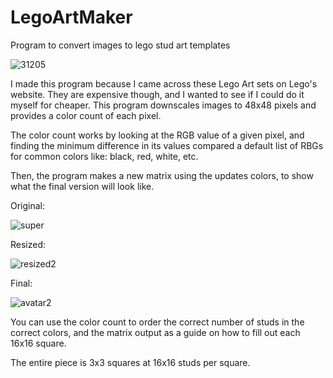 # LegoArtMaker
Program to convert images to lego stud art templates

![31205](https://user-images.githubusercontent.com/60762514/167219992-03581341-27e2-440a-97a7-c8d3775f626b.png)

I made this program because I came across these Lego Art sets on Lego's website. 
They are expensive though, and I wanted to see if I could do it myself for cheaper.
This program downscales images to 48x48 pixels and provides a color count of each pixel. 

The color count works by looking at the RGB value of a given pixel, and finding the minimum difference in its values compared a default list of RBGs for common colors like: black, red, white, etc. 

Then, the program makes a new matrix using the updates colors, to show what the final version will look like. 

Original:

![super](https://user-images.githubusercontent.com/60762514/167220110-ae10a301-37ad-4e42-85e4-08d6cc6b4f89.png)

Resized:

![resized2](https://user-images.githubusercontent.com/60762514/167220130-1fc0affd-7d80-47f4-9da9-6efb2b95d9bc.jpeg)

Final:

![avatar2](https://user-images.githubusercontent.com/60762514/167220145-bd809c36-a85a-451f-9227-8ba3f874101d.png)

You can use the color count to order the correct number of studs in the correct colors, and the matrix output as a guide on how to fill out each 16x16 square. 

The entire piece is 3x3 squares at 16x16 studs per square.
